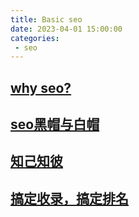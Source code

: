 ```yaml
---
title: Basic seo
date: 2023-04-01 15:00:00
categories:
 - seo
---
```


## [why seo?](/views/seo/why-seo)

## [seo黑帽与白帽](/views/seo/black-white-hat)

## [知己知彼](/views/seo/seo-know)

## [搞定收录，搞定排名](/views/seo/seo-record)
